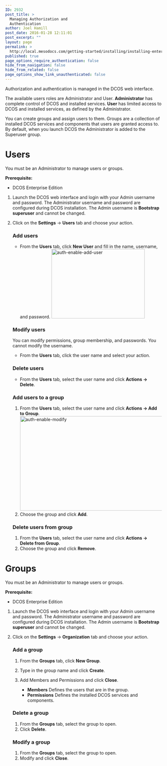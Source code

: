 ```yaml
---
ID: 2932
post_title: >
  Managing Authorization and
  Authentication
author: Joel Hamill
post_date: 2016-01-28 12:11:01
post_excerpt: ""
layout: page
permalink: >
  http://local.mesodocs.com/getting-started/installing/installing-enterprise-edition/enabling-authorization-in-dcos/
published: true
page_options_require_authentication: false
hide_from_navigation: false
hide_from_related: false
page_options_show_link_unauthenticated: false
---
```

Authorization and authentication is managed in the DCOS web interface.

The available users roles are Administrator and User. **Administrator** has complete control of DCOS and installed services. **User** has limited access to DCOS and installed services, as defined by the Administrator.

You can create groups and assign users to them. Groups are a collection of installed DCOS services and components that users are granted access to. By default, when you launch DCOS the Administrator is added to the Superuser group.

# Users

You must be an Administrator to manage users or groups.

**Prerequisite:**

*   DCOS Enterprise Edition

1.  Launch the DCOS web interface and login with your Admin username and password. The Administrator username and password are configured during DCOS installation. The Admin username is **Bootstrap superuser** and cannot be changed.

2.  Click on the **Settings** -> **Users** tab and choose your action.
    
    ### Add users
    
    *   From the **Users** tab, click **New User** and fill in the name, username, and password. <a href="https://docs.mesosphere.com/wp-content/uploads/2016/02/auth-enable-add-user.png" rel="attachment wp-att-3107"><img src="https://docs.mesosphere.com/wp-content/uploads/2016/02/auth-enable-add-user-600x445.png" alt="auth-enable-add-user" width="300" height="223" class="alignnone size-medium wp-image-3107" /></a>
    ### Modify users
    
    You can modify permissions, group membership, and passwords. You cannot modify the username.
    
    *   From the **Users** tab, click the user name and select your action. 
    ### Delete users
    
    *   From the **Users** tab, select the user name and click **Actions -> Delete**.
    ### Add users to a group
    
    1.  From the **Users** tab, select the user name and click **Actions -> Add to Group**. <a href="https://docs.mesosphere.com/wp-content/uploads/2016/02/auth-enable-modify.png" rel="attachment wp-att-3111"><img src="https://docs.mesosphere.com/wp-content/uploads/2016/02/auth-enable-modify-800x304.png" alt="auth-enable-modify" width="800" height="304" class="alignnone size-large wp-image-3111" /></a>
    2.  Choose the group and click **Add**. 
    ### Delete users from group
    
    1.  From the **Users** tab, select the user name and click **Actions -> Delete from Group**.
    2.  Choose the group and click **Remove**.

# Groups

You must be an Administrator to manage users or groups.

**Prerequisite:**

*   DCOS Enterprise Edition

1.  Launch the DCOS web interface and login with your Admin username and password. The Administrator username and password are configured during DCOS installation. The Admin username is **Bootstrap superuser** and cannot be changed.

2.  Click on the **Settings** -> **Organization** tab and choose your action.
    
    ### Add a group
    
    1.  From the **Groups** tab, click **New Group**.
    2.  Type in the group name and click **Create**.
    3.  Add Members and Permissions and click **Close**.
        
        *   **Members** Defines the users that are in the group.
        *   **Permissions** Defines the installed DCOS services and components.
    ### Delete a group
    
    1.  From the **Groups** tab, select the group to open.
    2.  Click **Delete**.
    ### Modify a group
    
    1.  From the **Groups** tab, select the group to open.
    2.  Modify and click **Close**.